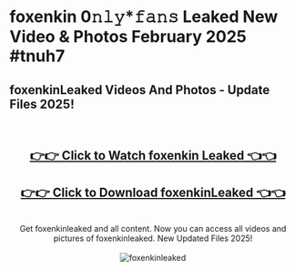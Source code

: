 # foxenkin 0𝚗𝚕𝚢*𝚏𝚊𝚗𝚜 Leaked New Video & Photos February 2025 #tnuh7

<h2>foxenkinLeaked Videos And Photos - Update Files 2025!</h2>
<br>
<div align="center">
<h2><a href="https://mediaupload.pro?title=foxenkin&ref=11F" rel="nofollow">👉👉 Click to Watch foxenkin Leaked 👈👈</a></h2>
<h2><a href="https://mediaupload.pro?title=foxenkin&ref=11F" rel="nofollow">👉👉 Click to Download foxenkinLeaked 👈👈</a></h2>
<br>
Get foxenkinleaked and all content. Now you can access all videos and pictures of foxenkinleaked. New Updated Files 2025!
<br>
<br>
<a href="https://mediaupload.pro?title=foxenkin&ref=11F" rel="nofollow" data-target="animated-image.originalLink"><img src="https://i.ibb.co/Gkj2r4b/banner.png" alt="foxenkinleaked" style="max-width: 100%; display: inline-block;" data-target="animated-image.originalImage"></a>
</div>
<br>


